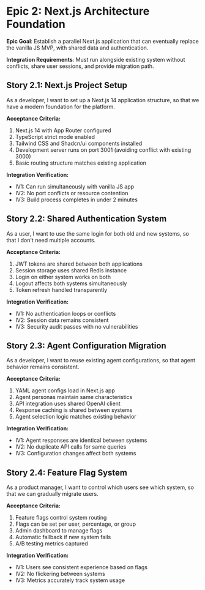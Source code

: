 # Epic 2: Next.js Architecture Foundation

**Epic Goal**: Establish a parallel Next.js application that can eventually replace the vanilla JS MVP, with shared data and authentication.

**Integration Requirements**: Must run alongside existing system without conflicts, share user sessions, and provide migration path.

## Story 2.1: Next.js Project Setup

As a developer,
I want to set up a Next.js 14 application structure,
so that we have a modern foundation for the platform.

**Acceptance Criteria:**
1. Next.js 14 with App Router configured
2. TypeScript strict mode enabled
3. Tailwind CSS and Shadcn/ui components installed
4. Development server runs on port 3001 (avoiding conflict with existing 3000)
5. Basic routing structure matches existing application

**Integration Verification:**
- IV1: Can run simultaneously with vanilla JS app
- IV2: No port conflicts or resource contention
- IV3: Build process completes in under 2 minutes

## Story 2.2: Shared Authentication System

As a user,
I want to use the same login for both old and new systems,
so that I don't need multiple accounts.

**Acceptance Criteria:**
1. JWT tokens are shared between both applications
2. Session storage uses shared Redis instance
3. Login on either system works on both
4. Logout affects both systems simultaneously
5. Token refresh handled transparently

**Integration Verification:**
- IV1: No authentication loops or conflicts
- IV2: Session data remains consistent
- IV3: Security audit passes with no vulnerabilities

## Story 2.3: Agent Configuration Migration

As a developer,
I want to reuse existing agent configurations,
so that agent behavior remains consistent.

**Acceptance Criteria:**
1. YAML agent configs load in Next.js app
2. Agent personas maintain same characteristics
3. API integration uses shared OpenAI client
4. Response caching is shared between systems
5. Agent selection logic matches existing behavior

**Integration Verification:**
- IV1: Agent responses are identical between systems
- IV2: No duplicate API calls for same queries
- IV3: Configuration changes affect both systems

## Story 2.4: Feature Flag System

As a product manager,
I want to control which users see which system,
so that we can gradually migrate users.

**Acceptance Criteria:**
1. Feature flags control system routing
2. Flags can be set per user, percentage, or group
3. Admin dashboard to manage flags
4. Automatic fallback if new system fails
5. A/B testing metrics captured

**Integration Verification:**
- IV1: Users see consistent experience based on flags
- IV2: No flickering between systems
- IV3: Metrics accurately track system usage
